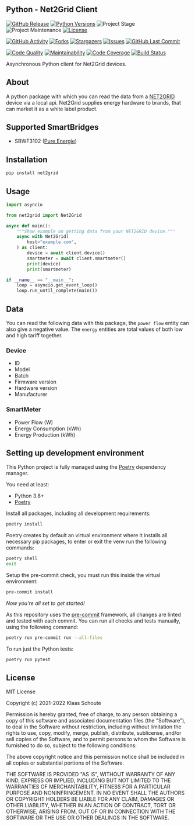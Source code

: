 ## Python - Net2Grid Client

<!-- PROJECT SHIELDS -->
[![GitHub Release][releases-shield]][releases]
[![Python Versions][python-versions-shield]][pypi]
![Project Stage][project-stage-shield]
![Project Maintenance][maintenance-shield]
[![License][license-shield]](LICENSE)

[![GitHub Activity][commits-shield]][commits-url]
[![Forks][forks-shield]][forks-url]
[![Stargazers][stars-shield]][stars-url]
[![Issues][issues-shield]][issues-url]
[![GitHub Last Commit][last-commit-shield]][commits-url]

[![Code Quality][code-quality-shield]][code-quality]
[![Maintainability][maintainability-shield]][maintainability-url]
[![Code Coverage][codecov-shield]][codecov-url]
[![Build Status][build-shield]][build-url]

Asynchronous Python client for Net2Grid devices.

## About

A python package with which you can read the data from a [NET2GRID][net2grid] device via a local api. Net2Grid supplies energy hardware to brands, that can market it as a white label product.

## Supported SmartBridges

- SBWF3102 ([Pure Energie][pure-energie])

## Installation

```bash
pip install net2grid
```

## Usage

```py
import asyncio

from net2grid import Net2Grid

async def main():
    """Show example on getting data from your NET2GRID device."""
    async with Net2Grid(
        host="example.com",
    ) as client:
        device = await client.device()
        smartmeter = await client.smartmeter()
        print(device)
        print(smartmeter)

if __name__ == "__main__":
    loop = asyncio.get_event_loop()
    loop.run_until_complete(main())
```

## Data

You can read the following data with this package, the `power flow` entity can also give a negative value. The `energy` entities are total values of both low and high tariff together.

### Device

- ID
- Model
- Batch
- Firmware version
- Hardware version
- Manufacturer

### SmartMeter

- Power Flow (W)
- Energy Consumption (kWh)
- Energy Production (kWh)

## Setting up development environment

This Python project is fully managed using the [Poetry][poetry] dependency
manager.

You need at least:

- Python 3.8+
- [Poetry][poetry-install]

Install all packages, including all development requirements:

```bash
poetry install
```

Poetry creates by default an virtual environment where it installs all
necessary pip packages, to enter or exit the venv run the following commands:

```bash
poetry shell
exit
```

Setup the pre-commit check, you must run this inside the virtual environment:

```bash
pre-commit install
```

*Now you're all set to get started!*

As this repository uses the [pre-commit][pre-commit] framework, all changes
are linted and tested with each commit. You can run all checks and tests
manually, using the following command:

```bash
poetry run pre-commit run --all-files
```

To run just the Python tests:

```bash
poetry run pytest
```

## License

MIT License

Copyright (c) 2021-2022 Klaas Schoute

Permission is hereby granted, free of charge, to any person obtaining a copy
of this software and associated documentation files (the "Software"), to deal
in the Software without restriction, including without limitation the rights
to use, copy, modify, merge, publish, distribute, sublicense, and/or sell
copies of the Software, and to permit persons to whom the Software is
furnished to do so, subject to the following conditions:

The above copyright notice and this permission notice shall be included in all
copies or substantial portions of the Software.

THE SOFTWARE IS PROVIDED "AS IS", WITHOUT WARRANTY OF ANY KIND, EXPRESS OR
IMPLIED, INCLUDING BUT NOT LIMITED TO THE WARRANTIES OF MERCHANTABILITY,
FITNESS FOR A PARTICULAR PURPOSE AND NONINFRINGEMENT. IN NO EVENT SHALL THE
AUTHORS OR COPYRIGHT HOLDERS BE LIABLE FOR ANY CLAIM, DAMAGES OR OTHER
LIABILITY, WHETHER IN AN ACTION OF CONTRACT, TORT OR OTHERWISE, ARISING FROM,
OUT OF OR IN CONNECTION WITH THE SOFTWARE OR THE USE OR OTHER DEALINGS IN THE
SOFTWARE.

[pure-energie]: https://pure-energie.nl
[net2grid]: https://www.net2grid.com
[poetry-install]: https://python-poetry.org/docs/#installation
[poetry]: https://python-poetry.org
[pre-commit]: https://pre-commit.com

<!-- MARKDOWN LINKS & IMAGES -->
[build-shield]: https://github.com/klaasnicolaas/python-net2grid/actions/workflows/tests.yaml/badge.svg
[build-url]: https://github.com/klaasnicolaas/python-net2grid/actions/workflows/tests.yaml
[code-quality-shield]: https://img.shields.io/lgtm/grade/python/g/klaasnicolaas/python-net2grid.svg?logo=lgtm&logoWidth=18
[code-quality]: https://lgtm.com/projects/g/klaasnicolaas/python-net2grid/context:python
[commits-shield]: https://img.shields.io/github/commit-activity/y/klaasnicolaas/python-net2grid.svg
[commits-url]: https://github.com/klaasnicolaas/python-net2grid/commits/main
[codecov-shield]: https://codecov.io/gh/klaasnicolaas/python-net2grid/branch/main/graph/badge.svg?token=CXCSJBsRPE
[codecov-url]: https://codecov.io/gh/klaasnicolaas/python-net2grid
[forks-shield]: https://img.shields.io/github/forks/klaasnicolaas/python-net2grid.svg
[forks-url]: https://github.com/klaasnicolaas/python-net2grid/network/members
[issues-shield]: https://img.shields.io/github/issues/klaasnicolaas/python-net2grid.svg
[issues-url]: https://github.com/klaasnicolaas/python-net2grid/issues
[license-shield]: https://img.shields.io/github/license/klaasnicolaas/python-net2grid.svg
[last-commit-shield]: https://img.shields.io/github/last-commit/klaasnicolaas/python-net2grid.svg
[maintenance-shield]: https://img.shields.io/maintenance/yes/2022.svg
[maintainability-shield]: https://api.codeclimate.com/v1/badges/0b3297077cbc525a837e/maintainability
[maintainability-url]: https://codeclimate.com/github/klaasnicolaas/python-net2grid/maintainability
[project-stage-shield]: https://img.shields.io/badge/project%20stage-experimental-yellow.svg
[pypi]: https://pypi.org/project/net2grid/
[python-versions-shield]: https://img.shields.io/pypi/pyversions/net2grid
[releases-shield]: https://img.shields.io/github/release/klaasnicolaas/python-net2grid.svg
[releases]: https://github.com/klaasnicolaas/python-net2grid/releases
[stars-shield]: https://img.shields.io/github/stars/klaasnicolaas/python-net2grid.svg
[stars-url]: https://github.com/klaasnicolaas/python-net2grid/stargazers
